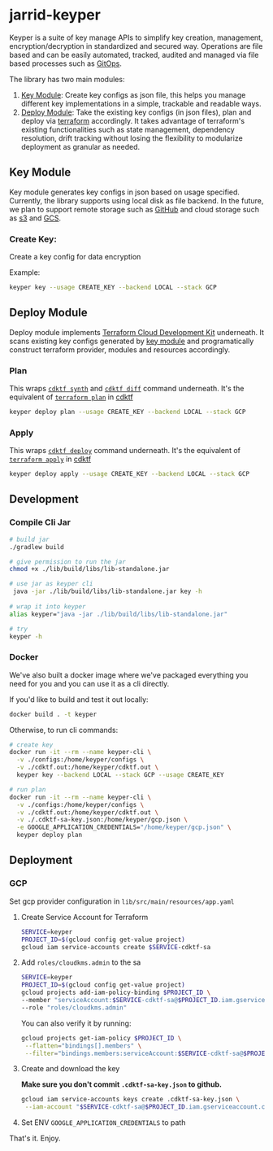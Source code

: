 # jarrid-keyper

Keyper is a suite of key manage APIs to simplify key creation, management, encryption/decryption in standardized
and secured way. Operations are file based and can be easily automated, tracked, audited and managed via file based
processes such as [GitOps](https://github.com/topics/gitops).

The library has two main modules:

1. [Key Module](#key-module): Create key configs as json file, this helps you manage different key implementations
   in a simple, trackable and readable ways.
2. [Deploy Module](#deploy-module): Take the existing key configs (in json files), plan and deploy
   via [terraform](https://www.terraform.io/) accordingly. It
   takes advantage of terraform's existing functionalities such as state management, dependency resolution, drift
   tracking
   without losing the flexibility to modularize deployment as granular as needed.

## Key Module

Key module generates key configs in json based on usage specified. Currently, the library supports using local disk as
file
backend. In the future, we plan to support remote storage such as [GitHub](https://github.com/) and cloud storage such
as [s3](https://aws.amazon.com/s3/)
and [GCS](https://cloud.google.com/storage).

### Create Key:

Create a key config for data encryption

Example:

```bash
keyper key --usage CREATE_KEY --backend LOCAL --stack GCP
```

## Deploy Module

Deploy module implements [Terraform Cloud Development Kit](https://developer.hashicorp.com/terraform/cdktf) underneath.
It scans existing key configs generated by [key module](#key-module) and programatically construct terraform provider,
modules and
resources accordingly.

### Plan

This wraps [`cdktf synth`](https://developer.hashicorp.com/terraform/cdktf/cli-reference/commands#synth)
and [`cdktf diff`](https://developer.hashicorp.com/terraform/cdktf/cli-reference/commands#diff) command
underneath. It's the equivalent of [`terraform plan`](https://developer.hashicorp.com/terraform/cli/commands/plan)
in [cdktf]((https://developer.hashicorp.com/terraform/cdktf))

```bash
keyper deploy plan --usage CREATE_KEY --backend LOCAL --stack GCP
```

### Apply

This wraps [`cdktf deploy`](https://developer.hashicorp.com/terraform/cdktf/cli-reference/commands#deploy) command
underneath. It's the equivalent of [`terraform apply`](https://developer.hashicorp.com/terraform/cli/commands/apply)
in [cdktf]((https://developer.hashicorp.com/terraform/cdktf))

```bash
keyper deploy apply --usage CREATE_KEY --backend LOCAL --stack GCP
```

## Development

### Compile Cli Jar

```bash
# build jar
./gradlew build 

# give permission to run the jar
chmod +x ./lib/build/libs/lib-standalone.jar

# use jar as keyper cli
 java -jar ./lib/build/libs/lib-standalone.jar key -h
 
# wrap it into keyper
alias keyper="java -jar ./lib/build/libs/lib-standalone.jar"

# try
keyper -h
```

### Docker

We've also built a docker image where we've packaged everything you need for you and you can use it as a cli directly.

If you'd like to build and test it out locally:

```bash
docker build . -t keyper
```

Otherwise, to run cli commands:

```bash
# create key
docker run -it --rm --name keyper-cli \
  -v ./configs:/home/keyper/configs \
  -v ./cdktf.out:/home/keyper/cdktf.out \
  keyper key --backend LOCAL --stack GCP --usage CREATE_KEY

# run plan
docker run -it --rm --name keyper-cli \
  -v ./configs:/home/keyper/configs \
  -v ./cdktf.out:/home/keyper/cdktf.out \
  -v ./.cdktf-sa-key.json:/home/keyper/gcp.json \
  -e GOOGLE_APPLICATION_CREDENTIALS="/home/keyper/gcp.json" \
  keyper deploy plan
```

## Deployment

### GCP

Set gcp provider configuration in `lib/src/main/resources/app.yaml`

1. Create Service Account for Terraform
   ```bash
   SERVICE=keyper
   PROJECT_ID=$(gcloud config get-value project)
   gcloud iam service-accounts create $SERVICE-cdktf-sa
   ```
2. Add `roles/cloudkms.admin` to the sa
   ```bash
   SERVICE=keyper
   PROJECT_ID=$(gcloud config get-value project)
   gcloud projects add-iam-policy-binding $PROJECT_ID \
   --member "serviceAccount:$SERVICE-cdktf-sa@$PROJECT_ID.iam.gserviceaccount.com" \
   --role "roles/cloudkms.admin"
   ```
   You can also verify it by running:
   ```bash
   gcloud projects get-iam-policy $PROJECT_ID \
    --flatten="bindings[].members" \
    --filter="bindings.members:serviceAccount:$SERVICE-cdktf-sa@$PROJECT_ID.iam.gserviceaccount.com"
   ```
3. Create and download the key

   **Make sure you don't commit `.cdktf-sa-key.json` to github.**
   ```bash
   gcloud iam service-accounts keys create .cdktf-sa-key.json \
    --iam-account "$SERVICE-cdktf-sa@$PROJECT_ID.iam.gserviceaccount.com"
   ```

4. Set ENV `GOOGLE_APPLICATION_CREDENTIALS` to path

That's it. Enjoy.